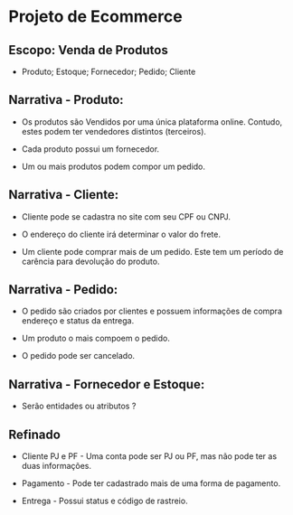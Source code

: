 # Projeto de Ecommerce

## Escopo: Venda de Produtos

* Produto; Estoque; Fornecedor; Pedido; Cliente

## Narrativa - Produto:

* Os produtos são Vendidos por uma única plataforma online. Contudo, estes podem ter vendedores distintos (terceiros).

* Cada produto possui um fornecedor.

* Um ou mais produtos podem compor um pedido.

## Narrativa - Cliente:

* Cliente pode se cadastra no site com seu CPF ou CNPJ.

* O endereço do cliente irá determinar o valor do frete.

* Um cliente pode comprar mais de um pedido. Este tem um período de carência para devolução do produto.

## Narrativa - Pedido:

* O pedido são criados por clientes e possuem informações de compra endereço e status da entrega.

* Um produto o mais compoem o pedido.

* O pedido pode ser cancelado.

## Narrativa - Fornecedor e Estoque:

* Serão entidades ou atributos ?

## Refinado

* Cliente PJ e PF - Uma conta pode ser PJ ou PF, mas não pode ter as duas informações.

* Pagamento - Pode ter cadastrado mais de uma forma de pagamento.

* Entrega - Possui status e código de rastreio.
